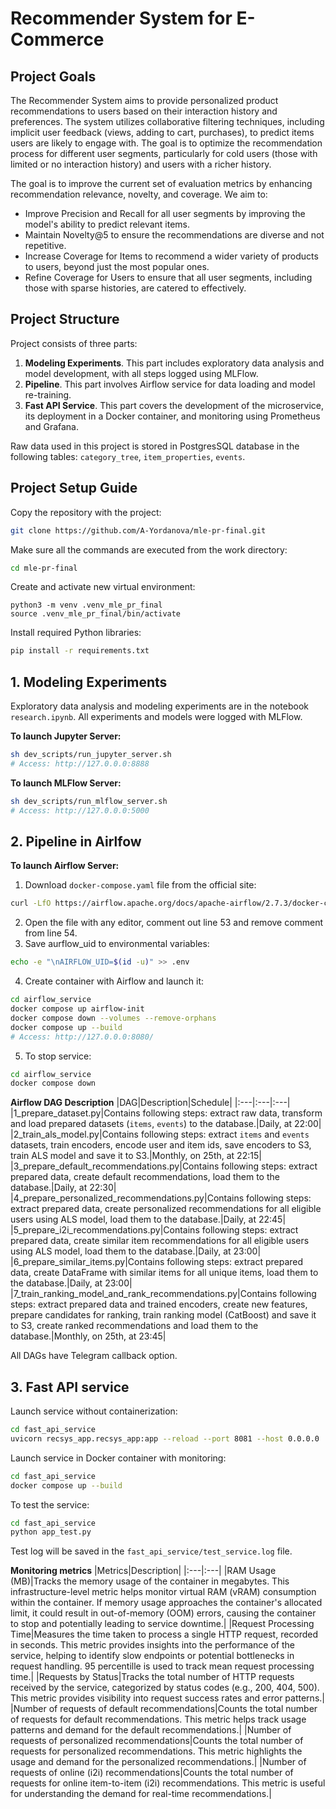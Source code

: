 # Recommender System for E-Commerce

## Project Goals
The Recommender System aims to provide personalized product recommendations to users based on their interaction history and preferences. The system utilizes collaborative filtering techniques, including implicit user feedback (views, adding to cart, purchases), to predict items users are likely to engage with. The goal is to optimize the recommendation process for different user segments, particularly for cold users (those with limited or no interaction history) and users with a richer history.

The goal is to improve the current set of evaluation metrics by enhancing recommendation relevance, novelty, and coverage. We aim to:
* Improve Precision and Recall for all user segments by improving the model's ability to predict relevant items.
* Maintain Novelty@5 to ensure the recommendations are diverse and not repetitive.
* Increase Coverage for Items to recommend a wider variety of products to users, beyond just the most popular ones.
* Refine Coverage for Users to ensure that all user segments, including those with sparse histories, are catered to effectively.

## Project Structure
Project consists of three parts:
1. **Modeling Experiments**. This part includes exploratory data analysis and model development, with all steps logged using MLFlow.
2. **Pipeline**. This part involves Airflow service for data loading and model re-training.
3. **Fast API Service**. This part covers the development of the microservice, its deployment in a Docker container, and monitoring using Prometheus and Grafana.

Raw data used in this project is stored in PostgresSQL database in the following tables: `category_tree`, `item_properties`, `events`.

## Project Setup Guide
Copy the repository with the project:
```bash
git clone https://github.com/A-Yordanova/mle-pr-final.git
```

Make sure all the commands are executed from the work directory:
```bash
cd mle-pr-final
```

Create and activate new virtual environment:
```
python3 -m venv .venv_mle_pr_final
source .venv_mle_pr_final/bin/activate
```

Install required Python libraries:
```bash
pip install -r requirements.txt
```

## 1. Modeling Experiments
Exploratory data analysis and modeling experiments are in the notebook `research.ipynb`. All experiments and models were logged with MLFlow.

**To launch Jupyter Server:**
```bash
sh dev_scripts/run_jupyter_server.sh
# Access: http://127.0.0.0:8888
```

**To launch MLFlow Server:**
```bash
sh dev_scripts/run_mlflow_server.sh
# Access: http://127.0.0.0:5000
```

## 2. Pipeline in Airlfow
**To launch Airflow Server:**
1. Download `docker-compose.yaml` file from the official site:
```bash
curl -LfO https://airflow.apache.org/docs/apache-airflow/2.7.3/docker-compose.yaml
```
2. Open the file with any editor, comment out line 53 and remove comment from line 54.
3. Save aurflow_uid to environmental variables:
```bash
echo -e "\nAIRFLOW_UID=$(id -u)" >> .env
```
4. Create container with Airflow and launch it:
```bash
cd airflow_service
docker compose up airflow-init
docker compose down --volumes --remove-orphans
docker compose up --build
# Access: http://127.0.0.0:8080/
```
5. To stop service:
```bash
cd airflow_service
docker compose down
```

**Airflow DAG Description**
|DAG|Description|Schedule|
|:---|:---|:---|
|1_prepare_dataset.py|Contains following steps: extract raw data, transform and load prepared datasets (`items`, `events`) to the database.|Daily, at 22:00|
|2_train_als_model.py|Contains following steps: extract `items` and `events` datasets, train encoders, encode user and item ids, save encoders to S3, train ALS model and save it to S3.|Monthly, on 25th, at 22:15|
|3_prepare_default_recommendations.py|Contains following steps: extract prepared data, create default recommendations, load them to the database.|Daily, at 22:30|
|4_prepare_personalized_recommendations.py|Contains following steps: extract prepared data, create personalized recommendations for all eligible users using ALS model, load them to the database.|Daily, at 22:45|
|5_prepare_i2i_recommendations.py|Contains following steps: extract prepared data, create similar item recommendations for all eligible users using ALS model, load them to the database.|Daily, at 23:00|
|6_prepare_similar_items.py|Contains following steps: extract prepared data, create DataFrame with similar items for all unique items, load them to the database.|Daily, at 23:00|
|7_train_ranking_model_and_rank_recommendations.py|Contains following steps: extract prepared data and trained encoders, create new features, prepare candidates for ranking, train ranking model (CatBoost) and save it to S3, create ranked recommendations and load them to the database.|Monthly, on 25th, at 23:45|

All DAGs have Telegram callback option.

## 3. Fast API service
Launch service without containerization:
```bash
cd fast_api_service
uvicorn recsys_app.recsys_app:app --reload --port 8081 --host 0.0.0.0
```

Launch service in Docker container with monitoring:
```bash
cd fast_api_service
docker compose up --build
```

To test the service:
```bash
cd fast_api_service
python app_test.py
```
Test log will be saved in the `fast_api_service/test_service.log` file.

**Monitoring metrics**
|Metrics|Description|
|:---|:---|
|RAM Usage (MB)|Tracks the memory usage of the container in megabytes. This infrastructure-level metric helps monitor virtual RAM (vRAM) consumption within the container. If memory usage approaches the container's allocated limit, it could result in out-of-memory (OOM) errors, causing the container to stop and potentially leading to service downtime.|
|Request Processing Time|Measures the time taken to process a single HTTP request, recorded in seconds. This metric provides insights into the performance of the service, helping to identify slow endpoints or potential bottlenecks in request handling. 95 percentille is used to track mean request processing time.|
|Requests by Status|Tracks the total number of HTTP requests received by the service, categorized by status codes (e.g., 200, 404, 500). This metric provides visibility into request success rates and error patterns.|
|Number of requests of default recommendations|Counts the total number of requests for default recommendations. This metric helps track usage patterns and demand for the default recommendations.|
|Number of requests of personalized recommendations|Counts the total number of requests for personalized recommendations. This metric highlights the usage and demand for the personalized recommendations.|
|Number of requests of online (i2i) recommendations|Counts the total number of requests for online item-to-item (i2i) recommendations. This metric is useful for understanding the demand for real-time recommendations.|